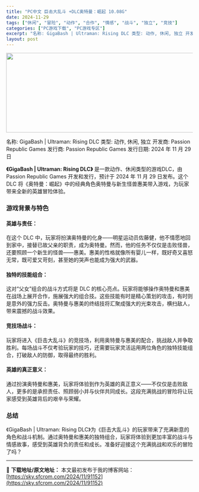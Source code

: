 ```yaml
---
title: "PC中文 巨击大乱斗 +DLC奥特曼：崛起 10.08G"
date: 2024-11-29
tags: ["休闲", "冒险", "动作", "合作", "情感", "战斗", "独立", "竞技"]
categories: ["PC游戏下载", "PC游戏专区"]
excerpt: "名称: GigaBash | Ultraman: Rising DLC 类型: 动作, 休闲, 独立 开发商: Passion Republic Games 发行商: Passion Republic Games 发行日期: 2024 年 11 月 29 日 《GigaBash | Ultraman&hellip;"
layout: post
---
```


<img class="aligncenter size-full wp-image-91153" src="https://sky.sfcrom.com/wp-content/uploads/2024/11/2024112903590945.webp" alt="" width="660" height="215" />

名称: GigaBash | Ultraman: Rising DLC
类型: 动作, 休闲, 独立
开发商: Passion Republic Games
发行商: Passion Republic Games
发行日期: 2024 年 11 月 29 日

<strong>《GigaBash | Ultraman: Rising DLC》</strong> 是一款动作、休闲类型的游戏DLC，由 Passion Republic Games 开发和发行，预计于 2024 年 11 月 29 日发布。这个 DLC 将《奥特曼：崛起》中的经典角色奥特曼与新生怪兽惠美带入游戏，为玩家带来全新的英雄冒险体验。
<h3>游戏背景与特色</h3>
<h4><strong>英雄与责任：</strong></h4>
在这个 DLC 中，玩家将扮演奥特曼的化身——明星运动员佐藤健，他不情愿地回到家中，接替已故父亲的职责，成为奥特曼。然而，他的任务不仅仅是击败怪兽，还要照顾一个新生的怪兽——惠美。惠美的性格就像所有婴儿一样，既好奇又喜怒无常，既可爱又苛刻，甚至她的哭声也能成为强大的武器。
<h4><strong>独特的技能组合：</strong></h4>
这对“父女”组合的战斗方式将是 DLC 的核心亮点。玩家将能够操作奥特曼和惠美在战场上展开合作，施展强大的组合技。这些技能有时是精心策划的攻击，有时则是意外的强力反击。奥特曼与惠美的终结技将汇聚成强大的光束攻击，横扫敌人，带来震撼的战斗效果。
<h4><strong>竞技场战斗：</strong></h4>
玩家将进入《巨击大乱斗》的竞技场，利用奥特曼与惠美的配合，挑战敌人并争取胜利。每场战斗不仅考验玩家的技巧，还需要玩家灵活运用两位角色的独特技能组合，打破敌人的防御，取得最终的胜利。
<h4><strong>英雄的真正意义：</strong></h4>
通过扮演奥特曼和惠美，玩家将体验到作为英雄的真正意义——不仅仅是击败敌人，更多的是承担责任、照顾弱小并与伙伴共同成长。这段充满挑战的冒险将让玩家感受到英雄背后的艰辛与荣耀。
<h3>总结</h3>
《GigaBash | Ultraman: Rising DLC》为《巨击大乱斗》的玩家带来了充满新意的角色和战斗机制。通过奥特曼和惠美的独特组合，玩家将体验到更加丰富的战斗与情感故事，感受到英雄背负的责任和成长。准备好迎接这个充满挑战和欢乐的冒险了吗？

---
📖 **下载地址/原文地址：** 本文最初发布于我的博客网站：[https://sky.sfcrom.com/2024/11/91152](https://sky.sfcrom.com/2024/11/91152)
